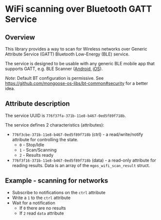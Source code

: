 # WiFi scanning over Bluetooth GATT Service

## Overview

This library provides a way to scan for Wireless networks over Generic Attribute Service (GATT) Bluetooth Low-Energy (BLE) service.

The service is designed to be usable with any generic BLE mobile app that supports GATT, e.g. BLE Scanner ([Android](https://play.google.com/store/apps/details?id=com.macdom.ble.blescanner), [iOS](https://itunes.apple.com/us/app/ble-scanner-4-0/id1221763603)).

*Note*: Default BT configuration is permissive. See https://github.com/mongoose-os-libs/bt-common#security for a better idea.

## Attribute description

The service UUID is `776f37fa-371b-11e8-b467-0ed5f89f718b`.

The service defines 2 characteristics (attributes):

  * `776f3cbe-371b-11e8-b467-0ed5f89f718b` (ctrl) - a read/write/notify attribute for controlling the state.
    * `0` - Stop/Idle
    * `1` - Scan/Scanning
    * `2` - Results ready
  * `776f3f16-371b-11e8-b467-0ed5f89f718b` (data) - a read-only attribute for reading results.  Data is an array of the `mgos_wifi_scan_result` struct.

## Example - scanning for networks
  * Subscribe to notifications on the `ctrl` attribute
  * Write a `1` to the `ctrl` attribute
  * Wait for a notification
    * If `0` there are no results
    * If `2` read `data` attribute